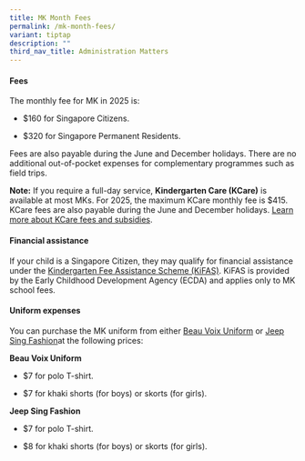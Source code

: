 ```yaml
---
title: MK Month Fees
permalink: /mk-month-fees/
variant: tiptap
description: ""
third_nav_title: Administration Matters
---
```

<h4><strong>Fees</strong></h4>
<p>The monthly fee for MK in 2025 is:</p>
<ul data-tight="true" class="tight">
<li>
<p>$160 for Singapore Citizens.</p>
</li>
<li>
<p>$320 for Singapore Permanent Residents.</p>
</li>
</ul>
<p>Fees are also payable during the June and December holidays. There are
no additional out-of-pocket expenses for complementary programmes such
as field trips.</p>
<p><strong>Note:</strong> If you require a full-day service, <strong>Kindergarten Care (KCare)</strong> is
available at most MKs. For 2025, the maximum KCare monthly fee is $415.
KCare fees are also payable during the June and December holidays. <a href="https://www.moe.gov.sg/preschool/moe-kindergarten/kindergarten-care" rel="noopener noreferrer nofollow" target="_blank">Learn more about KCare fees and subsidies</a>.</p>
<h4><strong>Financial assistance</strong></h4>
<p>If your child is a Singapore Citizen, they may qualify for financial assistance
under the <a href="https://www.ecda.gov.sg/parents/subsidies-financial-assistance#KIFAS" rel="noopener noreferrer" target="_blank">Kindergarten Fee Assistance Scheme (KiFAS)</a>.
KiFAS is provided by the Early Childhood Development Agency (ECDA) and
applies only to MK school fees.</p>
<h4><strong>Uniform expenses</strong></h4>
<p>You can purchase the MK uniform from either <a href="https://www.beauvoix.com.sg/products/moe-kindergarten" rel="noopener noreferrer nofollow" target="_blank">Beau Voix Uniform</a> or
<a href="https://jeepsinguniform.com/collections/moe-kindergarten-uniforms" rel="noopener noreferrer nofollow" target="_blank">Jeep Sing Fashion</a>at the following prices:</p>
<p><strong>Beau Voix Uniform</strong>
</p>
<ul data-tight="true" class="tight">
<li>
<p>$7 for polo T-shirt.</p>
</li>
<li>
<p>$7 for khaki shorts (for boys) or skorts (for girls).</p>
</li>
</ul>
<p><strong>Jeep Sing Fashion</strong>
</p>
<ul data-tight="true" class="tight">
<li>
<p>$7 for polo T-shirt.</p>
</li>
<li>
<p>$8 for khaki shorts (for boys) or skorts (for girls).</p>
</li>
</ul>
<p></p>